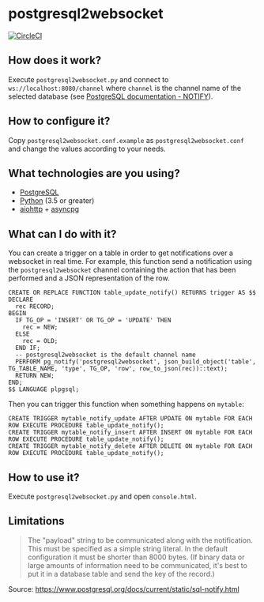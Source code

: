 # postgresql2websocket

[![CircleCI](https://img.shields.io/circleci/build/github/frafra/postgresql2websocket.svg)](https://circleci.com/gh/frafra/workflows/postgresql2websocket)

## How does it work?

Execute `postgresql2websocket.py` and connect to `ws://localhost:8080/channel` where `channel` is the channel name of the selected database (see [PostgreSQL documentation - NOTIFY](https://www.postgresql.org/docs/current/static/sql-notify.html)).

## How to configure it?

Copy `postgresql2websocket.conf.example` as `postgresql2websocket.conf` and change the values according to your needs.

## What technologies are you using?

* [PostgreSQL](https://www.postgresql.org/)
* [Python](https://www.python.org/) (3.5 or greater)
* [aiohttp](http://aiohttp.readthedocs.io/) + [asyncpg](https://github.com/MagicStack/asyncpg)

## What can I do with it?

You can create a trigger on a table in order to get notifications over a websocket in real time. For example, this function send a notification using the `postgresql2websocket` channel containing the action that has been performed and a JSON representation of the row.
```
CREATE OR REPLACE FUNCTION table_update_notify() RETURNS trigger AS $$
DECLARE
  rec RECORD;
BEGIN
  IF TG_OP = 'INSERT' OR TG_OP = 'UPDATE' THEN
    rec = NEW;
  ELSE
    rec = OLD;
  END IF;
  -- postgresql2websocket is the default channel name
  PERFORM pg_notify('postgresql2websocket', json_build_object('table', TG_TABLE_NAME, 'type', TG_OP, 'row', row_to_json(rec))::text);
  RETURN NEW;
END;
$$ LANGUAGE plpgsql;
```

Then you can trigger this function when something happens on `mytable`:
```
CREATE TRIGGER mytable_notify_update AFTER UPDATE ON mytable FOR EACH ROW EXECUTE PROCEDURE table_update_notify();
CREATE TRIGGER mytable_notify_insert AFTER INSERT ON mytable FOR EACH ROW EXECUTE PROCEDURE table_update_notify();
CREATE TRIGGER mytable_notify_delete AFTER DELETE ON mytable FOR EACH ROW EXECUTE PROCEDURE table_update_notify();
```

## How to use it?

Execute `postgresql2websocket.py` and open `console.html`.

## Limitations

> The "payload" string to be communicated along with the notification. This must be specified as a simple string literal. In the default configuration it must be shorter than 8000 bytes. (If binary data or large amounts of information need to be communicated, it's best to put it in a database table and send the key of the record.)

Source: https://www.postgresql.org/docs/current/static/sql-notify.html
